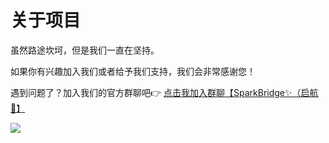 # 关于项目


虽然路途坎坷，但是我们一直在坚持。

如果你有兴趣加入我们或者给予我们支持，我们会非常感谢您！

遇到问题了？加入我们的官方群聊吧👉 [点击我加入群聊【SparkBridge✨（启航🚢】](https://qm.qq.com/q/aQiUNuMpIQ)

![](https://s1.ax1x.com/2023/01/28/pSapT91.jpg)
